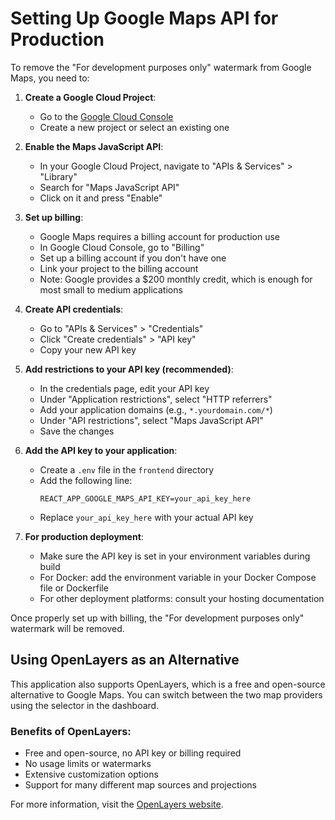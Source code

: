 # Setting Up Google Maps API for Production

To remove the "For development purposes only" watermark from Google Maps, you need to:

1. **Create a Google Cloud Project**:
   - Go to the [Google Cloud Console](https://console.cloud.google.com/)
   - Create a new project or select an existing one

2. **Enable the Maps JavaScript API**:
   - In your Google Cloud Project, navigate to "APIs & Services" > "Library"
   - Search for "Maps JavaScript API"
   - Click on it and press "Enable"

3. **Set up billing**:
   - Google Maps requires a billing account for production use
   - In Google Cloud Console, go to "Billing"
   - Set up a billing account if you don't have one
   - Link your project to the billing account
   - Note: Google provides a $200 monthly credit, which is enough for most small to medium applications

4. **Create API credentials**:
   - Go to "APIs & Services" > "Credentials"
   - Click "Create credentials" > "API key"
   - Copy your new API key

5. **Add restrictions to your API key (recommended)**:
   - In the credentials page, edit your API key
   - Under "Application restrictions", select "HTTP referrers"
   - Add your application domains (e.g., `*.yourdomain.com/*`)
   - Under "API restrictions", select "Maps JavaScript API"
   - Save the changes

6. **Add the API key to your application**:
   - Create a `.env` file in the `frontend` directory
   - Add the following line:
     ```
     REACT_APP_GOOGLE_MAPS_API_KEY=your_api_key_here
     ```
   - Replace `your_api_key_here` with your actual API key

7. **For production deployment**:
   - Make sure the API key is set in your environment variables during build
   - For Docker: add the environment variable in your Docker Compose file or Dockerfile
   - For other deployment platforms: consult your hosting documentation

Once properly set up with billing, the "For development purposes only" watermark will be removed.

## Using OpenLayers as an Alternative

This application also supports OpenLayers, which is a free and open-source alternative to Google Maps. You can switch between the two map providers using the selector in the dashboard.

### Benefits of OpenLayers:
- Free and open-source, no API key or billing required
- No usage limits or watermarks
- Extensive customization options
- Support for many different map sources and projections

For more information, visit the [OpenLayers website](https://openlayers.org/).
